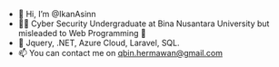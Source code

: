 - 👋 Hi, I’m @IkanAsinn
- 👨‍🎓 Cyber Security Undergraduate at Bina Nusantara University but misleaded to Web Programming 🤦
- 🧠 Jquery, .NET, Azure Cloud, Laravel, SQL.
- 📫 You can contact me on qbin.hermawan@gmail.com

<!---
IkanAsinn/IkanAsinn is a ✨ special ✨ repository because its `README.md` (this file) appears on your GitHub profile.
You can click the Preview link to take a look at your changes.
--->
